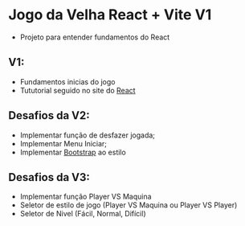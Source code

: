# Jogo da Velha React + Vite V1
- Projeto para entender fundamentos do React

## V1:
- Fundamentos inicias do jogo
- Tututorial seguido no site do <a href="https://pt-br.react.dev/learn/tutorial-tic-tac-toe">React</a>

## Desafios da V2:
- Implementar função de desfazer jogada;
- Implementar Menu Iniciar;
- Implementar <a href="https://getbootstrap.com/">Bootstrap</a> ao estilo

## Desafios da V3:
- Implementar função Player VS Maquina
- Seletor de estilo de jogo (Player VS Maquina ou Player VS Player)
- Seletor de Nivel (Fácil, Normal, Difícil)



